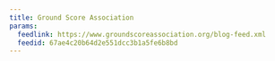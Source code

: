 ```yaml
---
title: Ground Score Association
params:
  feedlink: https://www.groundscoreassociation.org/blog-feed.xml
  feedid: 67ae4c20b64d2e551dcc3b1a5fe6b8bd
---
```

